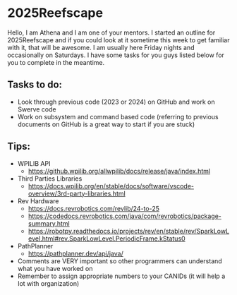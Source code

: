 # 2025Reefscape
Hello, I am Athena and I am one of your mentors. I started an outline for 2025Reefscape and if you could look at it sometime this week to get familiar with it, that will be awesome. I am usually here Friday nights and occasionally on Saturdays. I have some tasks for you guys listed below for you to complete in the meantime.
## Tasks to do:
- Look through previous code (2023 or 2024) on GitHub and work on Swerve code
- Work on subsystem and command based code (referring to previous documents on GitHub is a great way to start if you are stuck)
## Tips:
- WPILIB API
  - https://github.wpilib.org/allwpilib/docs/release/java/index.html
- Third Parties Libraries
  - https://docs.wpilib.org/en/stable/docs/software/vscode-overview/3rd-party-libraries.html
- Rev Hardware
  - https://docs.revrobotics.com/revlib/24-to-25
  - https://codedocs.revrobotics.com/java/com/revrobotics/package-summary.html
  - https://robotpy.readthedocs.io/projects/rev/en/stable/rev/SparkLowLevel.html#rev.SparkLowLevel.PeriodicFrame.kStatus0
- PathPlanner
  - https://pathplanner.dev/api/java/
- Comments are VERY important so other programmers can understand what you have worked on
- Remember to assign appropriate numbers to your CANIDs (it will help a lot with organization)
